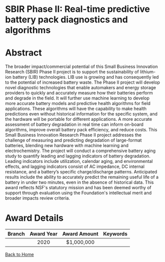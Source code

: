 
SBIR Phase II: Real-time predictive battery pack diagnostics and algorithms
===========================================================================

# Abstract


The broader impact/commercial potential of this Small Business Innovation Research (SBIR) Phase II project is to support the sustainability of lithium-ion battery (LIB) technologies. LIB use is growing and has consequently led to the potential of increased battery waste. The Phase II project will develop novel diagnostic technologies that enable automakers and energy storage providers to quickly and accurately measure how their batteries perform and degrade in the field. It will further use machine learning to develop more accurate battery models and predictive health algorithms for field applications. These algorithms will have the capability to make health predictions even without historical information for the specific system, and the hardware will be portable for different applications. A more accurate assessment of battery degradation in real time can inform on-board algorithms, improve overall battery pack efficiency, and reduce costs. This Small Business Innovation Research Phase II project addresses the challenge of measuring and predicting degradation of large-format batteries, blending new hardware with machine learning and electrochemistry. The project will conduct a comprehensive battery aging study to quantify leading and lagging indicators of battery degradation. Leading indicators include utilization, calendar aging, and environmental effects, and lagging indicators consist of AC impedance, DC internal resistance, and a battery’s specific charge/discharge patterns. Anticipated results include the ability to accurately predict the remaining useful life of a battery in under two minutes, even in the absence of historical data. This award reflects NSF's statutory mission and has been deemed worthy of support through evaluation using the Foundation's intellectual merit and broader impacts review criteria.  

# Award Details

|Branch|Award Year|Award Amount|Keywords|
| :---: | :---: | :---: | :---: |
||2020|$1,000,000||
  
  


[Back to Home](https://github.com/chrischow/dod_sbir_awards/CC/#656)